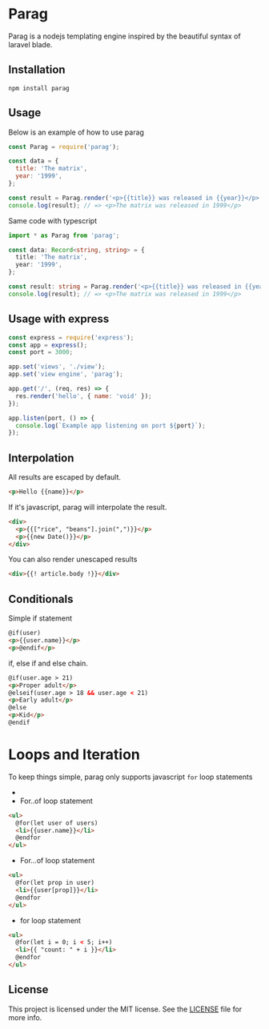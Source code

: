 # Parag

Parag is a nodejs templating engine inspired by the beautiful syntax of laravel blade.

## Installation

```
npm install parag
```

## Usage

Below is an example of how to use parag

```js
const Parag = require('parag');

const data = {
  title: 'The matrix',
  year: '1999',
};

const result = Parag.render('<p>{{title}} was released in {{year}}</p>', data);
console.log(result); // => <p>The matrix was released in 1999</p>
```

Same code with typescript

```ts
import * as Parag from 'parag';

const data: Record<string, string> = {
  title: 'The matrix',
  year: '1999',
};

const result: string = Parag.render('<p>{{title}} was released in {{year}}</p>', data);
console.log(result); // => <p>The matrix was released in 1999</p>
```

## Usage with express

```js
const express = require('express');
const app = express();
const port = 3000;

app.set('views', './view');
app.set('view engine', 'parag');

app.get('/', (req, res) => {
  res.render('hello', { name: 'void' });
});

app.listen(port, () => {
  console.log(`Example app listening on port ${port}`);
});
```

## Interpolation

All results are escaped by default.

```html
<p>Hello {{name}}</p>
```

If it's javascript, parag will interpolate the result.

```html
<div>
  <p>{{["rice", "beans"].join(",")}}</p>
  <p>{{new Date()}}</p>
</div>
```

You can also render unescaped results

```html
<div>{{! article.body !}}</div>
```

## Conditionals

Simple if statement

```html
@if(user)
<p>{{user.name}}</p>
<p>@endif</p>
```

if, else if and else chain.

```html
@if(user.age > 21)
<p>Proper adult</p>
@elseif(user.age > 18 && user.age < 21)
<p>Early adult</p>
@else
<p>Kid</p>
@endif
```

# Loops and Iteration

To keep things simple, parag only supports javascript `for` loop statements

-
- For..of loop statement

```html
<ul>
  @for(let user of users)
  <li>{{user.name}}</li>
  @endfor
</ul>
```

- For...of loop statement

```html
<ul>
  @for(let prop in user)
  <li>{{user[prop]}}</li>
  @endfor
</ul>
```

- for loop statement

```html
<ul>
  @for(let i = 0; i < 5; i++)
  <li>{{ "count: " + i }}</li>
  @endfor
</ul>
```

## License

This project is licensed under the MIT license. See the [LICENSE](LICENSE) file for more info.
